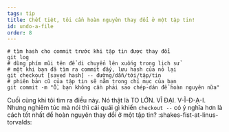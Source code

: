 ```yaml
---
tags: tip
title: Chết tiệt, tôi cần hoàn nguyên thay đổi ở một tập tin!
id: undo-a-file
order: 8
---
```


```git
# tìm hash cho commit trước khi tập tin được thay đổi
git log
# dùng phím mũi tên để di chuyển lên xuống trong lịch sử
# một khi bạn đã tìm ra commit đấy, lưu hash của nó lại
git checkout [saved hash] -- đường/dẫn/tới/tập/tin
# phiên bản cũ của tập tin sẽ nằm trong chỉ mục của bạn
git commit -m "Ồ, bạn không cần phải sao chép-dán để hoàn nguyên nữa"
```

Cuối cùng khi tôi tìm ra điều này. Nó thật là TO LỚN. VĨ ĐẠI. V-Ĩ-Đ-Ạ-I. Nhưng nghiêm túc mà nói thì cái quái gì khiến `checkout --` có ý nghĩa hơn là cách tốt nhất để hoàn nguyên thay đổi ở một tập tin? :shakes-fist-at-linus-torvalds:
